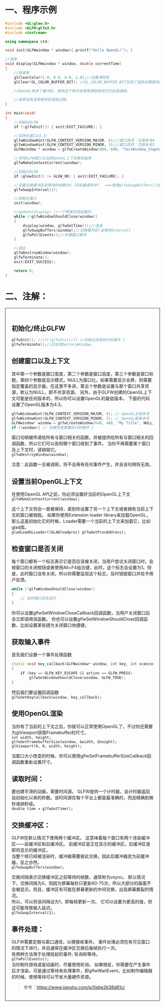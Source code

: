 # 一、程序示例

```C++
#include <GL\glew.h>
#include <GLFW\glfw3.h>
#include <iostream>

using namespace std;

void init(GLFWwindow * window){ printf("Hello OpenGL!"); }

//渲染
void display(GLFWwindow * window, double currentTime)
{
	//背景色
	glClearColor(1.0, 0.0, 0.0, 1.0);//设置清除色
	glClear(GL_COLOR_BUFFER_BIT); //GL_COLOR_BUFFER_BIT包含了渲染后像素的颜色缓冲区。

	//OpenGL有多个缓冲区，使用这个命令会使用清除色将它们全部清除。

	//本例没有渲染程序和渲染过程。
}

int main(void)
{
	//初始化GLFW
	if (!glfwInit()) { exit(EXIT_FAILURE); }

	//实例化窗口(4.3)
	glfwWindowHint(GLFW_CONTEXT_VERSION_MAJOR, 4);//窗口选项：主版本号4
	glfwWindowHint(GLFW_CONTEXT_VERSION_MINOR, 3);//窗口选项：次版本号3
	GLFWwindow * window = glfwCreateWindow(800, 600, "TestWindow_Chapter2", NULL, NULL);

	//将将GLFW窗口与当前OpenGL上下文联系起来
	glfwMakeContextCurrent(window);

	//初始化GLEW
	if (glewInit() != GLEW_OK) { exit(EXIT_FAILURE); }

	//设置交换缓冲区前等待的帧数为1（开启垂直同步）  ==>使用glfwSwapBuffers()交换缓冲区
	glfwSwapInterval(1);

	//初始化窗口
	init(window);

	//update(display) //一个简单的渲染循环。
	while (!glfwWindowShouldClose(window))
	{
		display(window, glfwGetTime());//渲染
		glfwSwapBuffers(window);//交换缓冲区(会等待Interval)
		glfwPollEvents();//处理窗口事件
	}

	//退出
	glfwDestroyWindow(window);
	glfwTerminate();
	exit(EXIT_SUCCESS);

	return 0;
}
```
# 二、注解：

<div style="border-width:1px; border-style:solid; padding: 20px">

## 初始化/终止GLFW
```CPP
glfwInit(); //if(!glfwInit()){ //初始化失败执行的操作 }
glfwTerminate();//应该先DestoryWindow。
```
## 创建窗口以及上下文

其中第一个参数是窗口宽度，第二个参数是窗口高度，第三个参数是窗口标题，第四个参数是显示模式，NULL为窗口化，如果需要显示全屏，则需要指定覆盖的显示器，在这里不多讲，第五个参数是设置与那个窗口共享资源，默认为NULL，即不共享资源。
另外，由于GLFW创建的OpenGL上下文可能是任何版本的，所以你可以设置OpenGL的最低版本。
下面的代码设置了OpenGL版本为4.3。  
```CPP
glfwWindowHint(GLFW_CONTEXT_VERSION_MAJOR, 4); // OpenGL主版本号
glfwWindowHint(GLFW_CONTEXT_VERSION_MINOR, 3); // OpenGL副版本号
GLFWwindow* window = glfwCreateWindow(640, 480, "My Title", NULL, NULL);
if (!window){ // 创建失败需要执行的操作 }
```

窗口句柄被传递给所有与窗口相关的函数，并被提供给所有与窗口相关的回调函数，所以它们可以告知哪个窗口收到了事件。
当你不再需要某个窗口及上下文时，请销毁它。  
`glfwDestroyWindow(window);`

注意：此函数一旦被调用，将不会再有任何事件产生，并且该句柄将无效。
## 设置当前OpenGL上下文
在使用OpenGL API之前，你必须设置好当前的OpenGL上下文  
`glfwMakeContextCurrent(window);`

这个上下文将会一直被保持，直到你设置了另一个上下文或者拥有当前上下文的窗口被销毁。
如果你使用Extension loader library来加载OpenGL，那么这是初始化它的时候，Loader需要一个当前的上下文来加载它，比如glad库。  
`gladLoadGLLoader((GLADloadproc) glfwGetProcAddress);`

## 检查窗口是否关闭
每个窗口都有一个标志表示它是否应该被关闭，当用户尝试关闭窗口时，会按窗口的关闭按钮或者使用Alt+F4组合键，此时，这个标志会设置为1。但是，此时窗口没有关闭，所以你需要监视这个标志，及时销毁窗口并给予用户反馈。  
```C++
while (!glfwWindowShouldClose(window))
{
    // 此时窗口还在运行
}
```
你可以设置glfwSetWindowCloseCallback回调函数，当用户关闭窗口后会立即调用该函数。
你也可以设置glfwSetWindowShouldClose回调函数，比如设置某些键为关闭窗口快捷键。
## 获取输入事件
首先我们设置一个事件处理函数  
```CPP
static void key_callback(GLFWwindow* window, int key, int scancode, int action, int mods)
{
    if (key == GLFW_KEY_ESCAPE && action == GLFW_PRESS)
        glfwSetWindowShouldClose(window, GLFW_TRUE);
}
```

然后我们要设置回调函数  
`glfwSetKeyCallback(window, key_callback);`

## 使用OpenGL渲染
当你有了当前的上下文之后，你就可以正常使用OpenGL了，不过你还需要为glViewport获取Framebuffer的尺寸。  
`int width, height;`  
`glfwGetFramebufferSize(window, &width, &height);`  
`glViewport(0, 0, width, height);`

当窗口大小改变的时候，你可以使用glfwSetFramebufferSizeCallback回调函数重新设置尺寸。

## 读取时间：
要创建平滑的动画，需要时间源。 GLFW提供一个计时器，该计时器返回自初始化以来的秒数。该时间源在每个平台上都是最准确的，而且精确到微秒或纳秒级。  
`double time = glfwGetTime();`

## 交换缓冲区：
GLFW在默认情况下使用两个缓冲区。 这意味着每个窗口有两个渲染缓冲区——前缓冲区和后缓冲区。 前缓冲区是正在显示的缓冲区，后缓冲区是即将显示的缓冲区。  
当整个帧已经被渲染时，缓冲器需要彼此交换，因此后缓冲器变为前缓冲器，反之亦然。  
`glfwSwapBuffers(window);`

交换间隔表示交换缓冲区之前等待的帧数，通常称为vsync。 默认情况下，交换间隔为0，但因为屏幕每秒只更新60-75次，所以大部分的画面不会被显示。而且，缓冲区有可能在屏幕更新的中间交换，出现屏幕撕裂的情况。  
所以，可以将该间隔设为1，即每帧更新一次。 它可以设置为更高的值，但这可能导致输入延迟。  
`glfwSwapInterval(1);`

## 事件处理：
GLFW需要定期与窗口通信，以便接收事件。 事件处理必须在有可见窗口的情况下进行，并且通常在缓冲区交换后每帧执行一次。  
有两种方法用于处理挂起的事件; 轮询和等待。  
`glfwPollEvents();`  
当你制作游戏或是动画时，尽量使用轮询。 如果相反，你需要在产生事件后才渲染，可是通过等待来处理事件，即glfwWaitEvent，比如制作编辑器的时候，使用等待可以节省大量硬件资源。

>参考：https://www.jianshu.com/p/0ebe2b38d81c/

</div>

